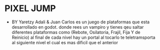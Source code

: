 # PIXEL JUMP

+ BY Yaretzy Adali & Juan Carlos
es un juego de plataformas que esta desarrollado en godot. donde rees un vampiro y tienes qeu saltar diferentes plataformas como
(Rebote, Osilatoria, Frajil, Fija Y de Reinicio)  al final de cada nivel hay un portal al tocarlo te teletramsporta al siguiente
nivel el cual es mas dificil que el anterior
